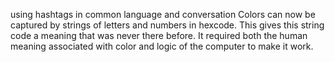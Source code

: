 using hashtags in common language and conversation
Colors can now be captured by strings of letters and numbers in hexcode. This gives this string code a meaning that was never there before. It required both the human meaning associated with color and logic of the computer to make it work.







